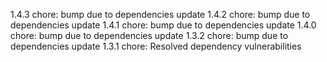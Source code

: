 1.4.3
chore: bump due to dependencies update
1.4.2
chore: bump due to dependencies update
1.4.1
chore: bump due to dependencies update
1.4.0
chore: bump due to dependencies update
1.3.2
chore: bump due to dependencies update
1.3.1
chore: Resolved dependency vulnerabilities
